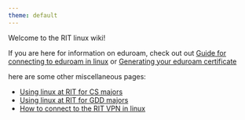 ```yaml
---
theme: default
---
```


Welcome to the RIT linux wiki!

If you are here for information on eduroam, check out out [Guide for connecting to eduroam in linux](./eduroam) or [Generating your eduroam certificate](./eduroam/certificates)



here are some other miscellaneous pages:

- [Using linux at RIT for CS majors](./CS)
- [Using linux at RIT for GDD majors](./GDD)
- [How to connect to the RIT VPN in linux](./RIT-VPN)

